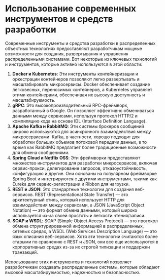 # Использование современных инструментов и средств разработки

Современные инструменты и средства разработки в распределенных объектных технологиях предоставляют разработчикам мощные возможности для создания, развертывания и управления распределенными системами. Вот некоторые из ключевых технологий и инструментов, которые активно используются в этой области:

1. **Docker и Kubernetes**: Эти инструменты контейнеризации и оркестрации контейнеров позволяют легко развертывать и масштабировать микросервисы. Docker обеспечивает создание легковесных, переносимых контейнеров, а Kubernetes управляет этими контейнерами, обеспечивая их высокую доступность и масштабируемость.
2. **gRPC**: Это высокопроизводительный RPC-фреймворк, разработанный в Google. Он позволяет эффективно обмениваться данными между сервисами, используя протокол HTTP/2 и компиляцию кода на основе IDL (Interface Definition Language).
3. **Apache Kafka и RabbitMQ**: Эти системы брокеров сообщений широко используются для асинхронного взаимодействия между микросервисами. Kafka, в частности, хорошо подходит для обработки больших объемов потоковой передачи данных, в то время как RabbitMQ предлагает более традиционные возможности для обмена сообщениями.
4. **Spring Cloud и Netflix OSS**: Эти фреймворки предоставляют множество инструментов для разработки микросервисов, включая сервис-прокси, делегирование запросов, отказоустойчивость, конфигурацию и другие. Они основаны на популярном фреймворке Spring Boot и интегрируются с другими инструментами, такими как Eureka для сервис-регистрации и Ribbon для нагрузки.
5. **REST и JSON**: Это стандартные технологии для создания веб-сервисов. REST (Representational State Transfer) — это архитектурный стиль, который использует HTTP для взаимодействия между сервисами, а JSON (JavaScript Object Notation) — это формат обмена данными, который широко используется из-за своей простоты и легкости чтения/записи.
6. **SOAP и WSDL**: SOAP (Simple Object Access Protocol) — это протокол обмена структурированной информацией в распределенных, сетевых средах, а WSDL (Web Services Description Language) — это язык описания веб-сервисов. Хотя эти технологии считаются более старыми по сравнению с REST и JSON, они все еще используются в корпоративных средах из-за их строгой типизации и поддержки транзакций.

Использование этих инструментов и технологий позволяет разработчикам создавать распределенные системы, которые обладают высокой масштабируемостью, надежностью и безопасностью.
